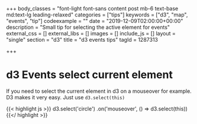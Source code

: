 +++
body_classes = "font-light font-sans content post mb-6 text-base md:text-lg leading-relaxed"
categories = ["tips"]
keywords = ["d3", "map", "events", "tip"]
codeexample = ""
date = "2019-12-09T02:00:00+00:00"
description = "Small tip for selecting the active element for events"
external_css = []
external_libs = []
images = []
include_js = []
layout = "single"
section = "d3"
title = "d3 events tips"
tagId = 1287313

+++
# d3 Events select current element

If you need to select the current element in d3 on a mouseover for example. D3 makes it very easy. 
Just use `d3.select(this)`

{{< highlight js >}}
d3.select('circle')
.on('mouseover', () => d3.select(this))
{{</ highlight >}}

<br/>
<div class="rm-area-end-of-content"></div>
